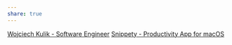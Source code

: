 ```yaml
---
share: true
---
```

[Wojciech Kulik - Software Engineer](https://wojciechkulik.pl/)
[Snippety - Productivity App for macOS](https://snippety.app/)